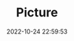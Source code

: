 ---
weight: 1
images:
- /images/edited/53.jpeg
title: Picture
date: 2022-10-24 22:59:53
tags:
- luminar
- work
---